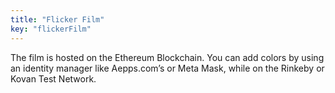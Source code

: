 ```yaml
---
title: "Flicker Film"
key: "flickerFilm"
---
```


The film is hosted on the Ethereum Blockchain. You can add colors by using an identity manager like Aepps.com’s or Meta Mask, while on the Rinkeby or Kovan Test Network.